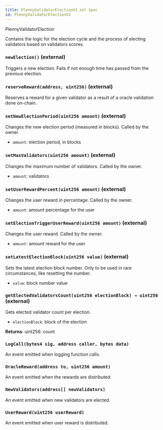 ```yaml
---
title: PlennyValidatorElectionV2.sol Spec
id: PlennyValidatorElectionV2
---
```


 PlennyValidatorElection

Contains the logic for the election cycle and the process of electing validators based on validators scores.




### `newElection()` (external)

Triggers a new election. Fails if not enough time has passed from the previous election.






### `reserveReward(address, uint256)` (external)

Reserves a reward for a given validator as a result of a oracle validation done on-chain.






### `setNewElectionPeriod(uint256 amount)` (external)

Changes the new election period (measured in blocks). Called by the owner.




- `amount`: election period, in blocks



### `setMaxValidators(uint256 amount)` (external)

Changes the maximum number of validators. Called by the owner.




- `amount`: validators



### `setUserRewardPercent(uint256 amount)` (external)

Changes the user reward in percentage. Called by the owner.




- `amount`: amount percentage for the user



### `setElectionTriggerUserReward(uint256 amount)` (external)

Changes the user reward. Called by the owner.




- `amount`: amount reward for the user



### `setLatestElectionBlock(uint256 value)` (external)

Sets the latest election block number. Only to be used in rare circumstances, like resetting the number.




- `value`: block number value



### `getElectedValidatorsCount(uint256 electionBlock) → uint256` (external)

Gets elected validator count per election.




- `electionBlock`: block of the election


**Returns**: uint256: count







### `LogCall(bytes4 sig, address caller, bytes data)`

An event emitted when logging function calls.



### `OracleReward(address to, uint256 amount)`

An event emitted when the rewards are distributed.



### `NewValidators(address[] newValidators)`

An event emitted when new validators are elected.



### `UserReward(uint256 userReward)`

An event emitted when user reward is distributed.



